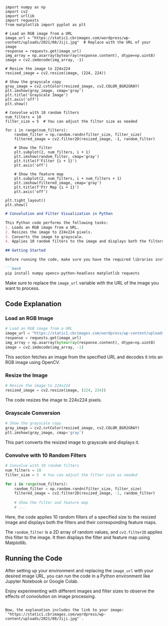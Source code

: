 ```
import numpy as np
import cv2
import urllib
import requests
from matplotlib import pyplot as plt

# Load an RGB image from a URL
image_url = "https://static1.cbrimages.com/wordpress/wp-content/uploads/2021/08/Jiji.jpg"  # Replace with the URL of your image
response = requests.get(image_url)
img_array = np.asarray(bytearray(response.content), dtype=np.uint8)
image = cv2.imdecode(img_array, -1)

# Resize the image to 224x224
resized_image = cv2.resize(image, (224, 224))

# Show the grayscale copy
gray_image = cv2.cvtColor(resized_image, cv2.COLOR_BGR2GRAY)
plt.imshow(gray_image, cmap='gray')
plt.title('Grayscale Image')
plt.axis('off')
plt.show()

# Convolve with 10 random filters
num_filters = 10
filter_size = 5  # You can adjust the filter size as needed

for i in range(num_filters):
    random_filter = np.random.randn(filter_size, filter_size)
    filtered_image = cv2.filter2D(resized_image, -1, random_filter)
    
    # Show the filter
    plt.subplot(2, num_filters, i + 1)
    plt.imshow(random_filter, cmap='gray')
    plt.title(f'Filter {i + 1}')
    plt.axis('off')
    
    # Show the feature map
    plt.subplot(2, num_filters, i + num_filters + 1)
    plt.imshow(filtered_image, cmap='gray')
    plt.title(f'Ftr Map {i + 1}')
    plt.axis('off')

plt.tight_layout()
plt.show()
```




```markdown
# Convolution and Filter Visualization in Python

This Python code performs the following tasks:
1. Loads an RGB image from a URL.
2. Resizes the image to 224x224 pixels.
3. Converts the image to grayscale.
4. Applies 10 random filters to the image and displays both the filters and their resulting feature maps.

## Getting Started

Before running the code, make sure you have the required libraries installed. You can install them using pip:

```bash
pip install numpy opencv-python-headless matplotlib requests
```

Make sure to replace the `image_url` variable with the URL of the image you want to process.

## Code Explanation

### Load an RGB Image

```python
# Load an RGB image from a URL
image_url = "https://static1.cbrimages.com/wordpress/wp-content/uploads/2021/08/Jiji.jpg"  # Replace with the URL of your image
response = requests.get(image_url)
img_array = np.asarray(bytearray(response.content), dtype=np.uint8)
image = cv2.imdecode(img_array, -1)
```

This section fetches an image from the specified URL and decodes it into an RGB image using OpenCV.

### Resize the Image

```python
# Resize the image to 224x224
resized_image = cv2.resize(image, (224, 224))
```

The code resizes the image to 224x224 pixels.

### Grayscale Conversion

```python
# Show the grayscale copy
gray_image = cv2.cvtColor(resized_image, cv2.COLOR_BGR2GRAY)
plt.imshow(gray_image, cmap='gray')
```

This part converts the resized image to grayscale and displays it.

### Convolve with 10 Random Filters

```python
# Convolve with 10 random filters
num_filters = 10
filter_size = 5  # You can adjust the filter size as needed

for i in range(num_filters):
    random_filter = np.random.randn(filter_size, filter_size)
    filtered_image = cv2.filter2D(resized_image, -1, random_filter)
    
    # Show the filter and feature map
    # ...
```

Here, the code applies 10 random filters of a specified size to the resized image and displays both the filters and their corresponding feature maps.

The `random_filter` is a 2D array of random values, and `cv2.filter2D` applies this filter to the image. It then displays the filter and feature map using Matplotlib.

## Running the Code

After setting up your environment and replacing the `image_url` with your desired image URL, you can run the code in a Python environment like Jupyter Notebook or Google Colab.

Enjoy experimenting with different images and filter sizes to observe the effects of convolution on image processing.
```

Now, the explanation includes the link to your image: `"https://static1.cbrimages.com/wordpress/wp-content/uploads/2021/08/Jiji.jpg"`.
